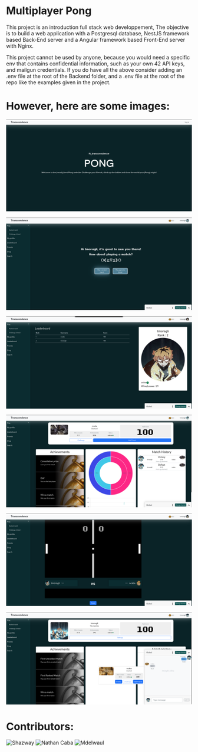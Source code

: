# Multiplayer Pong

This project is an introduction full stack web developpement,
The objective is to build a web application with a Postgresql database, NestJS framework based Back-End server and a Angular framework based Front-End server with Nginx.

This project cannot be used by anyone, because you would need a specific env that contains confidential information, such as your own 42 API keys, and mailgun credentials.
If you do have all the above consider adding an .env file at the root of the Backend folder, and a .env file at the root of the repo like the examples given in the project.

# However, here are some images:

![glassdoor](Frontend/src/assets/screenshots/glassdoor.png)

![homepage](Frontend/src/assets/screenshots/homepage.png)

![leaderboard](Frontend/src/assets/screenshots/leaderboard.png)

![otherProfile](Frontend/src/assets/screenshots/otherProfile.png)

![pongbegin](Frontend/src/assets/screenshots/pongbegin.png)

![profilewithchat](Frontend/src/assets/screenshots/profilewithchat.png)

# Contributors:
![Shazway](https://github.com/Shazway)
![Nathan Caba](https://github.com/NeoWaffleSpy)
![Mdelwaul]()
